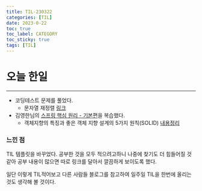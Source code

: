```yaml
---
title: TIL-230322
categories: [TIL]
date: 2023-0-22
toc: true
toc_label: CATEGORY
toc_sticky: true
tags: [TIL]
---
```



# 오늘 한일

---

- 코딩테스트 문제를 풀었다.
    - 문자열 재정렬 [링크](https://hstla.github.io/codingtest/%EB%AC%B8%EC%9E%90%EC%97%B4_%EC%9E%AC%EC%A0%95%EB%A0%AC/)
- 김영한님의 [스프링 핵심 원리 - 기본편](https://www.inflearn.com/course/%EC%8A%A4%ED%94%84%EB%A7%81-%ED%95%B5%EC%8B%AC-%EC%9B%90%EB%A6%AC-%EA%B8%B0%EB%B3%B8%ED%8E%B8/dashboard)을 복습했다.
    - 객체지향의 특징과 좋은 객체 지향 설계의 5가지 원칙(SOLID) [내용정리](https://hstla.github.io/springcore/1%EC%9E%A5_%EC%8A%A4%ED%94%84%EB%A7%81%EC%9D%84_%EC%93%B0%EB%8A%94_%EC%9D%B4%EC%9C%A0/)

### 느낀 점

TIL 템플릿을 바꾸었다. 공부한 것을 모두 적으려고하니 나중에 찾기도 더 힘들어질 것같아 공부 내용이 많으면 따로 링크를 달아서 깔끔하게 보이도록 했다.

일단 이렇게 TIL적어보고 다른 사람들 블로그를 참고하여 일주일 TIL을 한번에 올리는 것도 생각해 볼 것이다.